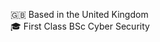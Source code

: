 🇬🇧 Based in the United Kingdom <br>
🎓 First Class BSc Cyber Security


<!---
tommzv/tommzv is a ✨ special ✨ repository because its `README.md` (this file) appears on your GitHub profile.
You can click the Preview link to take a look at your changes.
--->
